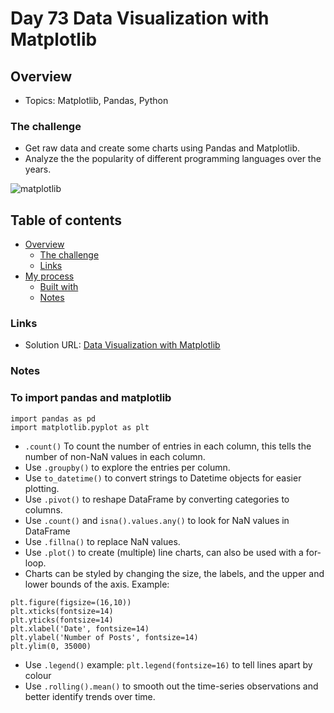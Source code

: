 # Day 73 Data Visualization with Matplotlib

## Overview

- Topics: Matplotlib, Pandas, Python  

### The challenge

- Get raw data and create some charts using Pandas and Matplotlib.
- Analyze the the popularity of different programming languages over the years.

![matplotlib](https://github.com/Mikerniker/100_Days_of_Python/assets/63586831/eabc2da0-d7a9-47ed-b3b7-4d5b42f146c4)


## Table of contents

- [Overview](#overview)
  - [The challenge](#the-challenge)
  - [Links](#links)
- [My process](#my-process)
  - [Built with](#built-with)
  - [Notes](#notes)

### Links

- Solution URL: [Data Visualization with Matplotlib](https://github.com/Mikerniker/100_Days_of_Python/tree/main/Day73)


### Notes

### To import pandas and matplotlib

```
import pandas as pd
import matplotlib.pyplot as plt
```

- ```.count()``` To count the number of entries in each column, this tells the number of non-NaN values in each column.
- Use ```.groupby()``` to explore the entries per column.
- Use ```to_datetime()``` to convert strings to Datetime objects for easier plotting.
- Use ```.pivot()``` to reshape DataFrame by converting categories to columns.
- Use ```.count()``` and ```isna().values.any()``` to look for NaN values in DataFrame
- Use ```.fillna()``` to replace NaN values.
- Use ```.plot()``` to create (multiple) line charts, can also be used with a for-loop.
- Charts can be styled by changing the size, the labels, and the upper and lower bounds of the axis. Example:
```   
plt.figure(figsize=(16,10))
plt.xticks(fontsize=14)
plt.yticks(fontsize=14)
plt.xlabel('Date', fontsize=14)
plt.ylabel('Number of Posts', fontsize=14)
plt.ylim(0, 35000)
```
- Use ```.legend()``` example: ```plt.legend(fontsize=16)``` to tell lines apart by colour
- Use ```.rolling().mean()``` to smooth out the time-series observations and better identify trends over time.
